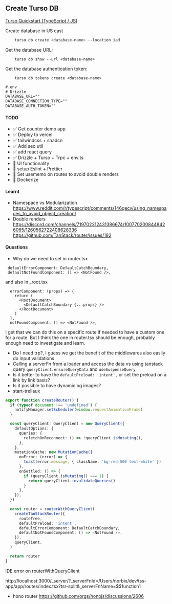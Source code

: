 
## Create Turso DB
[Turso Quickstart (TypeScript / JS)](https://docs.turso.tech/sdk/ts/quickstart)

Create database in US east
```bash
    turso db create <database-name> --location iad
```
Get the database URL:
```
    turso db show --url <database-name>
```
Get the database authentication token:
```
    turso db tokens create <database-name>
```
```txt
#.env
# Drizzle
DATABASE_URL=""
DATABASE_CONNECTION_TYPE=""
DATABASE_AUTH_TOKEN=""
```
#### TODO
- ✅ Get counter demo app 
- ✅ Deploy to vercel
- ✅ tailwindcss + shadcn
- ✅ Add seo util
- ✅ add react query
- ✅ Drizzle + Turso + Trpc + env.ts
- 🚧 UI functionality
- 🚧 setup Eslint + Prettier
- 🚧 Set usememo on routes to avoid double renders
- 🚧 Dockerize

#### Learnt
- Namespace vs Modularization https://www.reddit.com/r/typescript/comments/146qecv/using_namespaces_to_avoid_object_creation/
- Double renders
  https://discord.com/channels/719702312431386674/1007702008448426065/1260562722408628336
  https://github.com/TanStack/router/issues/182
#### Questions
- Why do we need to set in router.tsx
```
 defaultErrorComponent: DefaultCatchBoundary,
 defaultNotFoundComponent: () => <NotFound />,
```
and also in _root.tsx
```
  errorComponent: (props) => {
    return (
      <RootDocument>
        <DefaultCatchBoundary {...props} />
      </RootDocument>
    )
  },
  notFoundComponent: () => <NotFound />,
```
I get that we can do this on a specific route if needed to have a custom one for a route. 
But I think the one in router.tsx should be enough, probably enough need to investigate and learn. 
- Do I need trp?, I guess we get the benefit of the middlewares also easily do input validations
- Calling a serverFn from a loader and access the data vs using tanstack query `queryClient.ensureQueryData` and `useSuspenseQuery`
- Is it better to have the `defaultPreload: 'intent',` or set the preload on a link by link basis?
- Is it possible to have dynamic og images?
- start-trellaux
```ts
export function createRouter() {
  if (typeof document !== 'undefined') {
    notifyManager.setScheduler(window.requestAnimationFrame)
  }

  const queryClient: QueryClient = new QueryClient({
    defaultOptions: {
      queries: {
        refetchOnReconnect: () => !queryClient.isMutating(),
      },
    },
    mutationCache: new MutationCache({
      onError: (error) => {
        toast(error.message, { className: 'bg-red-500 text-white' })
      },
      onSettled: () => {
        if (queryClient.isMutating() === 1) {
          return queryClient.invalidateQueries()
        }
      },
    }),
  })

  const router = routerWithQueryClient(
    createTanStackRouter({
      routeTree,
      defaultPreload: 'intent',
      defaultErrorComponent: DefaultCatchBoundary,
      defaultNotFoundComponent: () => <NotFound />,
    }),
    queryClient,
  )

  return router
}
```
IDE error on routerWIthQueryClient


http://localhost:3000/_server/?_serverFnId=/Users/norbix/dev/tss-app/app/routes/index.tsx?tsr-split&_serverFnName=$$function1

- hono router https://github.com/orgs/honojs/discussions/2606